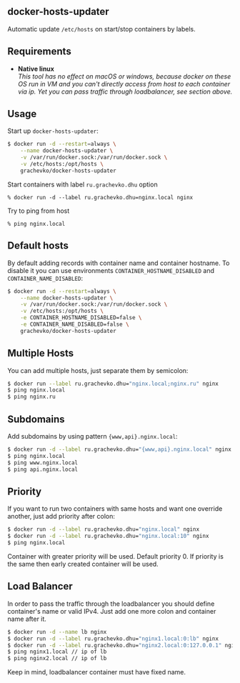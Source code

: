 docker-hosts-updater
----------
Automatic update `/etc/hosts` on start/stop containers by labels.

Requirements
-----
* **Native linux**  
_This tool has no effect on macOS or windows, because docker on these OS run in 
VM and you can't directly access from host to each container via ip.
Yet you can pass traffic through loadbalancer, see section above._  

Usage
-----
Start up `docker-hosts-updater`:

```bash
$ docker run -d --restart=always \
    --name docker-hosts-updater \
    -v /var/run/docker.sock:/var/run/docker.sock \
    -v /etc/hosts:/opt/hosts \
    grachevko/docker-hosts-updater
```
    
Start containers with label `ru.grachevko.dhu` option

    % docker run -d --label ru.grachevko.dhu=nginx.local nginx
      
Try to ping from host

    % ping nginx.local

Default hosts
-----
By default adding records with container name and container hostname. 
To disable it you can use environments `CONTAINER_HOSTNAME_DISABLED` and `CONTAINER_NAME_DISABLED`:    
```bash
$ docker run -d --restart=always \
    --name docker-hosts-updater \
    -v /var/run/docker.sock:/var/run/docker.sock \
    -v /etc/hosts:/opt/hosts \
    -e CONTAINER_HOSTNAME_DISABLED=false \
    -e CONTAINER_NAME_DISABLED=false \
    grachevko/docker-hosts-updater
```

Multiple Hosts
-----
You can add multiple hosts, just separate them by semicolon:

```bash
$ docker run --label ru.grachevko.dhu="nginx.local;nginx.ru" nginx
$ ping nginx.local
$ ping nginx.ru
```

Subdomains
-----
Add subdomains by using pattern `{www,api}.nginx.local`:

```bash
$ docker run -d --label ru.grachevko.dhu="{www,api}.nginx.local" nginx
$ ping nginx.local
$ ping www.nginx.local
$ ping api.nginx.local
```

Priority
----
If you want to run two containers with same hosts and want one override another, 
just add priority after colon:

```bash
$ docker run -d --label ru.grachevko.dhu="nginx.local" nginx
$ docker run -d --label ru.grachevko.dhu="nginx.local:10" nginx
$ ping nginx.local
```
Container with greater priority will be used. Default priority 0. 
If priority is the same then early created container will be used.

Load Balancer
----
In order to pass the traffic through the loadbalancer you should define container's name or valid IPv4. 
Just add one more colon and container name after it.
```bash
$ docker run -d --name lb nginx
$ docker run -d --label ru.grachevko.dhu="nginx1.local:0:lb" nginx
$ docker run -d --label ru.grachevko.dhu="nginx2.local:0:127.0.0.1" nginx
$ ping nginx1.local // ip of lb
$ ping nginx2.local // ip of lb
```
Keep in mind, loadbalancer container must have fixed name.
